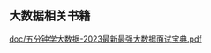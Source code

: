 ## 大数据相关书籍
[doc/五分钟学大数据-2023最新最强大数据面试宝典.pdf](https://github.com/david10001/python_study/blob/master/doc/%E4%BA%94%E5%88%86%E9%92%9F%E5%AD%A6%E5%A4%A7%E6%95%B0%E6%8D%AE-2023%E6%9C%80%E6%96%B0%E6%9C%80%E5%BC%BA%E5%A4%A7%E6%95%B0%E6%8D%AE%E9%9D%A2%E8%AF%95%E5%AE%9D%E5%85%B8.pdf)
